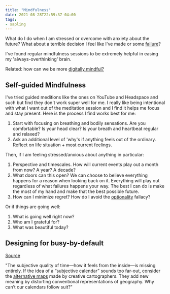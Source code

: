 ```yaml
---
title: "Mindfulness"
date: 2021-08-28T22:59:37-04:00
tags:
- sapling
---
```


What do I do when I am stressed or overcome with anxiety about the future? What about a terrible decision I feel like I've made or some [failure](posts/a-failure-resume.md)?

I've found regular mindfulness sessions to be extremely helpful in easing my 'always-overthinking' brain.

Related: how can we be more [digitally mindful?](thoughts/digital%20mindfulness.md)

## Self-guided Mindfulness
I've tried guided meditions like the ones on YouTube and Headspace and such but find they don't work super well for me. I really like being intentional with what I want out of the meditation session and I find it helps me focus and stay present. Here is the process I find works best for me:

1.  Start with focusing on breathing and bodily sensations. Are you comfortable? Is your head clear? Is your breath and heartbeat regular and relaxed?
2. Ask an additional level of 'why's if anything feels out of the ordinary. Reflect on life situation + most current feelings.

Then, if I am feeling stressed/anxious about anything in particular:
1. Perspective and timescales. How will current events play out a month from now? A year? A decade?
2. What doors can this open? We can choose to believe everything happens for a reason when looking back on it. Everything will play out regardless of what failures happens your way. The best I can do is make the most of my hand and make that the best possible future.
3. How can I minimize regret? How do I avoid the [optionality](thoughts/optionality.md) fallacy?

Or if things are going well:
1. What is going well right now?
2. Who am I grateful for?
3. What was beautiful today?

## Designing for busy-by-default
[Source](https://aaronzlewis.com/blog/2019/02/11/fools-and-their-time-metaphors/)

"The subjective quality of time—how it feels from the inside—is missing entirely. If the idea of a “subjective calendar” sounds too far-out, consider the [alternative maps](https://www.theatlantic.com/entertainment/archive/2011/05/human-cartography-maps-that-define-the-mind/238416/) made by creative cartographers. They add new meaning by distorting conventional representations of geography. Why can’t our calendars follow suit?"
